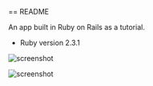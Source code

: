 == README

An app built in Ruby on Rails as a tutorial.


* Ruby version 2.3.1

![screenshot](Rails-JobBoard/screenshot-1.png)

![screenshot](Rails-JobBoard/screenshot-2.png)

